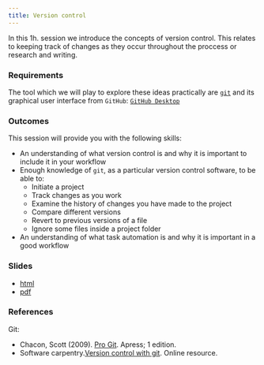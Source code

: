 ```yaml
---
title: Version control 
---
```


In this 1h. session we introduce the concepts of version control. This relates to keeping track of changes as they occur throughout the proccess or research and writing. 

### Requirements

The tool which we will play to explore these ideas practically are [`git`](http://www.git-scm.com) and its graphical user interface from `GitHub`: [`GitHub Desktop`](https://desktop.github.com/)

### Outcomes

This session will provide you with the following skills:

* An understanding of what version control is and why it is important to include it in your workflow
* Enough knowledge of `git`, as a particular version control software, to be
  able to:
    * Initiate a project
    * Track changes as you work
    * Examine the history of changes you have made to the project
    * Compare different versions
    * Revert to previous versions of a file
    * Ignore some files inside a project folder
* An understanding of what task automation is and why it is important in a
  good workflow

### Slides

* [html](../slides/03-git.html)
* [pdf](../slides/03-git.pdf)

### References

Git:

* Chacon, Scott (2009). [Pro Git](http://www.git-scm.com/book). Apress; 1 edition.
* Software carpentry.[Version control with git](http://software-carpentry.org/v5/novice/git/index.html). Online resource.


